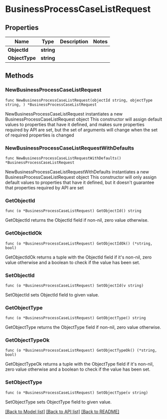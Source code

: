 # BusinessProcessCaseListRequest

## Properties

Name | Type | Description | Notes
------------ | ------------- | ------------- | -------------
**ObjectId** | **string** |  | 
**ObjectType** | **string** |  | 

## Methods

### NewBusinessProcessCaseListRequest

`func NewBusinessProcessCaseListRequest(objectId string, objectType string, ) *BusinessProcessCaseListRequest`

NewBusinessProcessCaseListRequest instantiates a new BusinessProcessCaseListRequest object
This constructor will assign default values to properties that have it defined,
and makes sure properties required by API are set, but the set of arguments
will change when the set of required properties is changed

### NewBusinessProcessCaseListRequestWithDefaults

`func NewBusinessProcessCaseListRequestWithDefaults() *BusinessProcessCaseListRequest`

NewBusinessProcessCaseListRequestWithDefaults instantiates a new BusinessProcessCaseListRequest object
This constructor will only assign default values to properties that have it defined,
but it doesn't guarantee that properties required by API are set

### GetObjectId

`func (o *BusinessProcessCaseListRequest) GetObjectId() string`

GetObjectId returns the ObjectId field if non-nil, zero value otherwise.

### GetObjectIdOk

`func (o *BusinessProcessCaseListRequest) GetObjectIdOk() (*string, bool)`

GetObjectIdOk returns a tuple with the ObjectId field if it's non-nil, zero value otherwise
and a boolean to check if the value has been set.

### SetObjectId

`func (o *BusinessProcessCaseListRequest) SetObjectId(v string)`

SetObjectId sets ObjectId field to given value.


### GetObjectType

`func (o *BusinessProcessCaseListRequest) GetObjectType() string`

GetObjectType returns the ObjectType field if non-nil, zero value otherwise.

### GetObjectTypeOk

`func (o *BusinessProcessCaseListRequest) GetObjectTypeOk() (*string, bool)`

GetObjectTypeOk returns a tuple with the ObjectType field if it's non-nil, zero value otherwise
and a boolean to check if the value has been set.

### SetObjectType

`func (o *BusinessProcessCaseListRequest) SetObjectType(v string)`

SetObjectType sets ObjectType field to given value.



[[Back to Model list]](../README.md#documentation-for-models) [[Back to API list]](../README.md#documentation-for-api-endpoints) [[Back to README]](../README.md)


